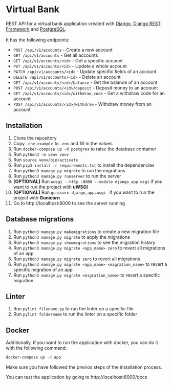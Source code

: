 # Virtual Bank
REST API for a virtual bank application created with [Django](https://www.djangoproject.com/), [Django REST Framework](https://www.django-rest-framework.org/) and [PostgreSQL](https://www.postgresql.org/).
<br>
<br>
It has the following endpoints:
- `POST /api/v1/accounts` - Create a new account
- `GET /api/v1/accounts` - Get all accounts
- `GET /api/v1/accounts/<id>` - Get a specific account
- `PUT /api/v1/accounts/<id>` - Update a whole account
- `PATCH /api/v1/accounts/<id>` - Update specific fields of an account
- `DELETE /api/v1/accounts/<id>` - Delete an account
- `GET /api/v1/accounts/<id>/balance` - Get the balance of an account
- `POST /api/v1/accounts/<id>/deposit` - Deposit money to an account
- `GET /api/v1/accounts/<id>/withdraw_code` - Get a withdraw code for an account
- `POST /api/v1/accounts/<id>/withdraw` - Withdraw money from an account

## Installation
1. Clone the repository
2. Copy `.env.example` to `.env` and fill in the values
3. Run `docker-compose up -d postgres` to raise the database container
4. Run `python3 -m venv venv`
5. Run `source venv/bin/activate`
6. Run `pip3 install -r requirements.txt` to install the dependencies
7. Run `python3 manage.py migrate` to run the migrations
8. Run `python3 manage.py runserver` to run the server
9. **[OPTIONAL]** Run `uwsgi --http :8000 --module django_app.wsgi` if you want to run the project with **uWSGI**
10. **[OPTIONAL]** Run `gunicorn django_app.wsgi ` if you want to run the project with **Gunicorn**
11. Go to <a>http://localhost:8000 to see the server running

## Database migrations
1. Run `python3 manage.py makemigrations` to create a new migration file
2. Run `python3 manage.py migrate` to apply the migrations
3. Run `python3 manage.py showmigrations` to see the migration history
4. Run `python3 manage.py migrate <app_name> zero` to revert all migrations of an app
5. Run `python3 manage.py migrate zero` to revert all migrations
6. Run `python3 manage.py migrate <app_name> <migration_name>` to revert a specific migration of an app
7. Run `python3 manage.py migrate <migration_name>` to revert a specific migration

## Linter
1. Run `pylint filename.py` to run the linter on a specific file
2. Run `pylint foldername` to run the linter on a specific folder

## Docker
Additionally, if you want to run the application with docker, you can do it with the following command:
```bash
docker-compose up -d app
```
Make sure you have followed the previos steps of the installation process.

You can test the application by going to <a>http://localhost:8000/docs </a>